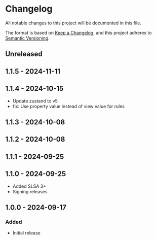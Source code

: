 # Changelog
All notable changes to this project will be documented in this file.

The format is based on [Keep a Changelog](https://keepachangelog.com/en/1.0.0/),
and this project adheres to [Semantic Versioning](https://semver.org/spec/v2.0.0.html).

## Unreleased

## 1.1.5 - 2024-11-11

## 1.1.4 - 2024-10-15
- Update zustand to v5
- fix: Use property value instead of view value for rules

## 1.1.3 - 2024-10-08

## 1.1.2 - 2024-10-08

## 1.1.1 - 2024-09-25

## 1.1.0 - 2024-09-25
- Added SLSA 3+
- Signing releases

## 1.0.0 - 2024-09-17
### Added
- Initial release
